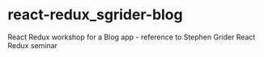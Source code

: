 # react-redux_sgrider-blog
React Redux workshop for a Blog app - reference to Stephen Grider React Redux seminar
